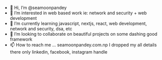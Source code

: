 - 👋 Hi, I’m @seamoonpandey
- 👀 I’m interested in web based work ie: network and security + web development 
- 🌱 I’m currently learning javascript, nextjs, react, web development, network and security, dsa, etc
- 💞️ I’m looking to collaborate on beautiful projects on some dashing good framework
- 📫 How to reach me ... seamoonpandey.com.np  I dropped my all details there only linkedin, facebook, instagram handle

<!---
seamoonpandey/seamoonpandey is a ✨ special ✨ repository because its `README.md` (this file) appears on your GitHub profile.
You can click the Preview link to take a look at your changes.
--->
